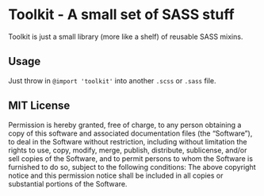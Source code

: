 # Toolkit - A small set of SASS stuff
Toolkit is just a small library (more like a shelf) of reusable SASS mixins.

## Usage
Just throw in `@import 'toolkit'` into another `.scss` or `.sass` file.


## MIT License
Permission is hereby granted, free of charge, to any person obtaining a copy of this software and associated documentation files (the “Software”), to deal in the Software without restriction, including without limitation the rights to use, copy, modify, merge, publish, distribute, sublicense, and/or sell copies of the Software, and to permit persons to whom the Software is furnished to do so, subject to the following conditions:
The above copyright notice and this permission notice shall be included in all copies or substantial portions of the Software.